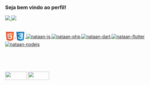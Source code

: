 ### Seja bem vindo ao perfil!
<div align="left">
  <a href="https://github.com/nataan">
  <img height="180em" src="https://github-readme-stats.vercel.app/api?username=nataan&show_icons=true&theme=midnight-purple&include_all_commits=true&count_private=true"/>
  <img height="180em" src="https://github-readme-stats.vercel.app/api/top-langs/?username=nataan&layout=compact&langs_count=7&theme=midnight-purple"/>
  
</div>
<br> 
<div style="display: inline_block"><br>
  <img align="center" alt="nataan-html" height="30" width="30" src="https://raw.githubusercontent.com/devicons/devicon/master/icons/html5/html5-original.svg">
  <img align="center" alt="nataan-css" height="30" width="30" src="https://raw.githubusercontent.com/devicons/devicon/master/icons/css3/css3-original.svg">
  <img align="center" alt="nataan-js" height="30" width="30" src="https://cdn-icons-png.flaticon.com/512/5968/5968292.png"> 
  <img align="center" alt="nataan-php" height="30" width="30" src="https://pngimg.com/uploads/php/small/php_PNG23.png">
  <img align="center" alt="nataan-dart" height="30" width="30" src="https://avatars.githubusercontent.com/u/1609975?s=200&v=4">
  <img align="center" alt="nataan-flutter" height="30" width="30" src="https://cdn-images-1.medium.com/max/1200/1*5-aoK8IBmXve5whBQM90GA.png">
  <img align="center" alt="nataan-nodejs" height="30" width="30" src="https://walde.co/wp-content/uploads/2016/09/nodejs_logo.png">
</div>
  
##
 
<div> 
  <br> <br> <br>
  <a href = "https://mail.google.com/mail/u/0/#inbox"><img src="https://img.olhardigital.com.br/wp-content/uploads/2020/10/20201006040756.jpg" height="27" width = "70" target="_blank"></a>
  <a href="https://www.linkedin.com/in/nat%C3%A3-tidioli-girotto-1bb782222/" target="_blank"><img src="https://cdn-icons-png.flaticon.com/512/174/174857.png" height="27" width = "68"  target="_blank"></a> 
</div>
